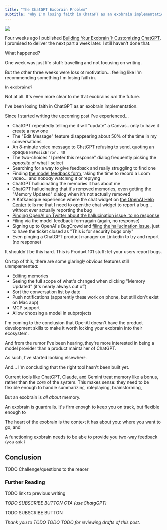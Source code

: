 ```yaml
---
title: "The ChatGPT Exobrain Problem"
subtitle: "Why I'm losing faith in ChatGPT as an exobrain implementation"
---
```


<!------------------------- REFERENCE LINKS BLOCK ----------------------------------->
[TODO]: some-link
<!----------------------- END REFERENCE LINKS BLOCK --------------------------------->

![](./image.png)

Four weeks ago I published [Building Your Exobrain 1: Customizing ChatGPT](https://mieubrisse.substack.com/p/building-your-exobrain-1-customizing). I promised to deliver the next part a week later. I still haven't done that.

What happened?

One week was just life stuff: travelling and not focusing on writing.

But the other three weeks were loss of motivation... feeling like I'm recommending something I'm losing faith in.

In exobrains?

Not at all. It's even more clear to me that exobrains _are_ the future.

I've been losing faith in ChatGPT as an exobrain implementation.

Since I started writing the upcoming post I've experienced...

- ChatGPT repeatedly telling me it will "update" a Canvas.. only to have it create a new one
- The "Edit Message" feature disappearing about 50% of the time in my conversations
- An 8-minute voice message to ChatGPT refusing to send, quoting an opaque `NSPosixError, 40`
- The two-choices "I prefer this response" dialog frequently picking the _opposite_ of what I select
- Searching for a way to give feedback and really struggling to find one
- Finding [the model feedback form](https://openai.com/form/model-behavior-feedback/), taking the time to record a Loom video... and nobody watching it or replying
- ChatGPT hallucinating the memories it has about me
- ChatGPT hallucinating that it's removed memories, even getting the "Memory Updated" dialog when it's not actually removed
- A Kafkaesque experience where the chat widget on [the OpenAI Help Center](https://help.openai.com/en/) tells me that I need to open the chat widget to report a bug... without ever actually reporting the bug
- [Pinging OpenAI on Twitter about the hallucination issue, to no response](https://x.com/kevinjtoday/status/1922718592321081596)
- Filing via the model feedback form again (again, no response)
- Signing up to OpenAI's BugCrowd and [filing the hallucination issue](https://bugcrowd.com/submissions/8ca74ca9-e48b-4aa9-806c-85d6ce81c26d), just to have the ticket closed as "This is for security bugs only"
- Even pinging a ChatGPT product manager on Linkedin to try and report (no response)

It shouldn't be this hard. This is Product 101 stuff: let your users report bugs.

On top of this, there are some glaringly obvious features still unimplemented:

- Editing memories
- Seeing the full scope of what's changed when clicking "Memory Updated" (it's nearly always cut off)
- Sort the conversation list by date
- Push notifications (apparently these work on phone, but still don't exist on Mac app)
- MCP support
- Allow choosing a model in subprojects

I'm coming to the conclusion that OpenAI doesn't have the product development skills to make it worth locking your exobrain into their ecosystem.

And from the rumor I've been hearing, they're more interested in being a model provider than a product maintainer of ChatGPT.

As such, I've started looking elsewhere. 

And... I'm concluding that the right tool hasn't been built yet.

Current tools like ChatGPT, Claude, and Gemini treat memory like a bonus, rather than the _core_ of the system. This makes sense: they need to be flexible enough to handle summarizing, roleplaying, brainstorming, 

But an exobrain is _all about_ memory.

An exobrain is guardrails. It's firm enough to keep you on track, but flexible enough to 

The heart of the exobrain is the context it has about you: where you want to go, and 

A functioning exobrain needs to be able to provide you two-way feedback (you ask i

Conclusion
----------
TODO Challenge/questions to the reader

### Further Reading

TODO link to previous writing

_TODO SUBSCRIBE BUTTON CTA (use ChatgGPT)_

TODO SUBSCRIBE BUTTON

_Thank you to TODO TODO TODO for reviewing drafts of this post._

<!------------------ IG POST DESCRIPTION --------------------->
<!--
TODO

👉 Read the full article (link in bio)

#hashtag1 #hashtag2 #hashtag3
-->

<!-------------------- IG STORY TEXT ------------------------->
<!--
TODO
-->

